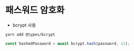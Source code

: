 # 패스워드 암호화

- bcrypt 사용

```bash
yarn add @types/bcrypt
```

```typescript
const hashedPassword = await bcrypt.hash(password, 11);
```
